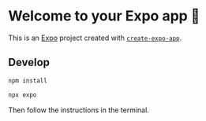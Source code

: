 # Welcome to your Expo app 👋

This is an [Expo](https://expo.dev) project created with [`create-expo-app`](https://www.npmjs.com/package/create-expo-app).

## Develop

```bash
npm install
```

```bash
npx expo
```

Then follow the instructions in the terminal.
